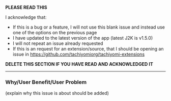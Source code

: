 **PLEASE READ THIS**

I acknowledge that:

- If this is a bug or a feature, I will not use this blank issue and instead use one of the options on the previous page
- I have updated to the latest version of the app (latest J2K is v1.5.0)
- I will not repeat an issue already requested
- If this is an request for an extension/source, that I should be opening an issue in https://github.com/tachiyomiorg/tachiyomi-extensions

**DELETE THIS SECTION IF YOU HAVE READ AND ACKNOWLEDGED IT**

---

### Why/User Benefit/User Problem
(explain why this issue is about should be added)

